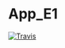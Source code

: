 # App_E1
[![Travis][build-badge]][build]


[build-badge]: https://img.shields.io/travis/koniaka/App_E1/master.png?style=flat-square
[build]: https://travis-ci.com/koniaka/App_E1.svg?branch=master
